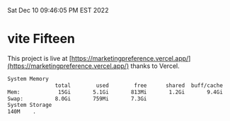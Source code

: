 Sat Dec 10 09:46:05 PM EST 2022

# vite Fifteen


This project is live at [https://marketingpreference.vercel.app/](https://marketingpreference.vercel.app/) thanks to Vercel.

```bash
System Memory
               total        used        free      shared  buff/cache   available
Mem:            15Gi       5.1Gi       813Mi       1.2Gi       9.4Gi       8.7Gi
Swap:          8.0Gi       759Mi       7.3Gi
System Storage
140M	.
```
```bash
